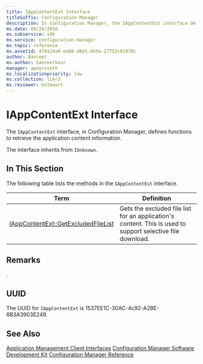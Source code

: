 ```yaml
---
title: IAppContentExt Interface
titleSuffix: Configuration Manager
description: In Configuration Manager, the IAppContentExt interface defines functions to retrieve the application content information. The interface inherits from IUnknown.
ms.date: 09/20/2016
ms.subservice: sdk
ms.service: configuration-manager
ms.topic: reference
ms.assetid: 478124a0-ee88-46e5-bb5e-27753c01970c
author: Banreet
ms.author: banreetkaur
manager: apoorvseth
ms.localizationpriority: low
ms.collection: tier3
ms.reviewer: mstewart
---
```

# IAppContentExt Interface
The `IAppContentExt` interface, in Configuration Manager, defines functions to retrieve the application content information.

 The interface inherits from `IUnknown`.

## In This Section
 The following table lists the methods in the `IAppContentExt` interface.

|Term|Definition|
|----------|----------------|
|[IAppContentExt::GetExcludedFileList](../../../../../develop/reference/core/clients/client-classes/iappcontentext--getexcludedfilelist.md)|Gets the excluded file list for an application's content. This is used to support selective file download.|

## Remarks
 .

## UUID
 The UUID for `IAppContentExt` is 1537EE1C-30AC-4c92-A2BE-6B3A3903E249.

## See Also
 [Application Management Client Interfaces](../../../../../develop/reference/core/clients/client-classes/application-management-client-interfaces.md)
 [Configuration Manager Software Development Kit](../../../../../develop/core/misc/system-center-configuration-manager-sdk.md)
 [Configuration Manager Reference](../../../../../develop/reference/configuration-manager-reference.md)
